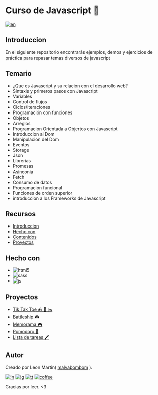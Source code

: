 # Curso de Javascript  🍋

[![en]](./README.en.md)

## Introduccion

En el siguiente repositorio encontrarás ejemplos, demos y ejercicios de práctica para repasar temas diversos de javascript

## Temario

* ¿Que es Javascript y su relacion con el desarrollo web?
* Sintaxis y primeros pasos con Javascript
* Variables
* Control de flujos
* Ciclos/Iteraciones
* Programación con funciones
* Objetos
* Arreglos
* Programacion Orientada a Objertos con Javascript
* Introduccion al Dom 
* Manipulacion del Dom
* Eventos
* Storage
* Json
* Librerias
* Promesas
* Asinconia
* Fetch
* Consumo de datos
* Programacion funcional
* Funciones de orden superior
* introduccion a los Frameworks de Javascript

## Recursos

- [Introduccion](#introduccion)
- [Hecho con](#hecho-con)
- [Contenidos](#contenidos)
- [Proyectos](#proyectos)

## Hecho con

- ![html5]
- ![sass]
- ![js]


## Proyectos

- [ Tik Tak Toe 🪨 🧻 ✂️ ](https://codepen.io/malvabombom/pen/OJZzrPL)
- [ Battleship 🎮 ](https://codepen.io/malvabombom/pen/JjvMwov)
- [ Memorama 🎮 ](https://codepen.io/malvabombom/pen/dyeJwPg)
- [ Pomodoro 🍅 ](https://codepen.io/malvabombom/pen/GRdyXLZ)
- [ Lista de tareas 🖍 ](https://codepen.io/malvabombom/pen/GRdyXLZ)

## Autor

Creado por Leon Martin( [malvabombom](https://github.com/malvabombom) ).

[![in]][in-link] [![ig]][ig-link] [![tt]][tt-link] [![coffee]][coffee-link]

Gracias por leer. <3


[en]: https://img.shields.io/badge/README-English-blue
[ny]: https://api.netlify.com/api/v1/badges/96b2ac8e-9256-4e8c-a504-b8a8c8f247d8/deploy-status
[css3]: https://img.shields.io/badge/CSS3-1572B6?style=for-the-badge&logo=css3&logoColor=white
[sass]: https://img.shields.io/badge/Sass-CC6699?style=for-the-badge&logo=sass&logoColor=white
[html5]: https://img.shields.io/badge/HTML5-E34F26?style=for-the-badge&logo=html5&logoColor=white
[js]: https://img.shields.io/badge/JavaScript-323330?style=for-the-badge&logo=javascript&logoColor=F7DF1E
[vsc]: https://img.shields.io/badge/VSCode-0078D4?style=flat-square&logo=visual%20studio%20code&logoColor=white
[git]: https://img.shields.io/badge/GIT-E44C30?style=flat-square&logo=git&logoColor=white
[ps]: https://img.shields.io/badge/Adobe%20Photoshop-31A8FF?style=flat-square&logo=Adobe%20Photoshop&logoColor=white
[ai]: https://img.shields.io/badge/Adobe%20Illustrator-FF9A00?style=flat-square&logo=adobe%20illustrator&logoColor=white
[fg]: https://img.shields.io/badge/Figma-F24E1E?style=flat-square&logo=figma&logoColor=white
[in]: https://img.shields.io/badge/LinkedIn-0077B5?style=flat-square&logo=linkedin&logoColor=white
[ig]: https://img.shields.io/badge/Instagram-E4405F?style=flat-square&logo=instagram&logoColor=white
[fb]: https://img.shields.io/badge/Facebook-1877F2?style=flat-square&logo=facebook&logoColor=white
[tt]: https://img.shields.io/badge/tiktok-000000?style=flat-square&logo=tiktok&logoColor=white
[coffee]: https://img.shields.io/badge/Buy_Me_A_Coffee-FFDD00?style=flat-square&logo=buy-me-a-coffee&logoColor=black

[sass]: https://sass-lang.com
[btsp]: https://getbootstrap.com
[msry]: https://masonry.desandro.com
[imgl]: https://imagesloaded.desandro.com
[in-link]: https://www.linkedin.com/in/martin-manriquez-899877177/
[ig-link]: https://www.instagram.com/malvabombom/
[tt-link]: https://www.tiktok.com/@malvabombom
[coffee-link]: https://www.buymeacoffee.com/malvabombom
